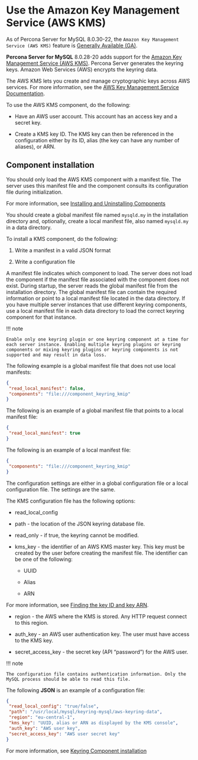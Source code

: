 # Use the Amazon Key Management Service (AWS KMS)

As of Percona Server for MySQL 8.0.30-22, the `Amazon Key Management Service (AWS KMS)` feature is [Generally Available (GA)](../glossary.md#general-availability-ga). 

**Percona Server for MySQL** 8.0.28-20 adds support for the [Amazon Key
Management Service (AWS KMS)](https://aws.amazon.com/kms/). Percona Server
generates the keyring keys. Amazon Web Services (AWS) encrypts the keyring data.

The AWS KMS lets you create and manage cryptographic keys across AWS services. For more information, see the
[AWS Key Management Service Documentation](https://docs.aws.amazon.com/kms/).

To use the AWS KMS component, do the following:

* Have an AWS user account. This account has an access key and a secret key.

* Create a KMS key ID. The KMS key can then be referenced in the configuration
either by its ID, alias (the key can have any number of aliases), or ARN.

## Component installation

You should only load the AWS KMS component with a manifest file. The server uses
this manifest file and the
component consults its configuration file during initialization.

For more information, see [Installing and Uninstalling Components](https://dev.mysql.com/doc/refman/8.0/en/component-loading.html)

You should create a global manifest file named `mysqld.my` in the installation directory and, optionally, create a local manifest file, also named `mysqld.my` in a data directory.

To install a KMS component, do the following:

1. Write a manifest in a valid JSON format

2. Write a configuration file

A manifest file indicates which component to load. The server does not load the
component if the manifest file associated with the component does not exist.
During startup, the server reads the global manifest file from the installation
directory. The global manifest file can contain the required information or
point to a local manifest file located in the data directory. If you have
multiple server instances that use different keyring components, use a local
manifest file in each data directory to load the correct keyring component for that instance.

!!! note

    Enable only one keyring plugin or one keyring component at a time for each server instance. Enabling multiple keyring plugins or keyring components or mixing keyring plugins or keyring components is not supported and may result in data loss.

The following example is a global manifest file that does not use local
manifests:

```json
{
 "read_local_manifest": false,
 "components": "file:///component_keyring_kmip"
}
```

The following is an example of a global manifest file that points to a local manifest file:

```json
{
 "read_local_manifest": true
}
```

The following is an example of a local manifest file:

```json
{
 "components": "file:///component_keyring_kmip"
}
```

The configuration settings are either in a global configuration file or a local
configuration file. The settings are the same.

The KMS configuration file has the following options:

* read_local_config

* path - the location of the JSON keyring database file.

* read_only - if true, the keyring cannot be modified.

* kms_key - the identifier of an AWS KMS master key. This key must be created by
the user before creating the manifest file. The identifier can be one of the
following:

    * UUID

    * Alias

    * ARN

For more information, see [Finding the key ID and key ARN](https://docs.aws.amazon.com/kms/latest/developerguide/find-cmk-id-arn.html).

* region - the AWS where the KMS is stored. Any HTTP request connect to this region.

* auth_key - an AWS user authentication key. The user must have access to the KMS key.

* secret_access_key - the secret key (API “password”) for the AWS user.

!!! note

    The configuration file contains authentication information. Only the MySQL process should be able to read this file.

The following **JSON** is an example of a configuration file:

```json
{
 "read_local_config": "true/false",
 "path": "/usr/local/mysql/keyring-mysql/aws-keyring-data",
 "region": "eu-central-1",
 "kms_key": "UUID, alias or ARN as displayed by the KMS console",
 "auth_key": "AWS user key",
 "secret_access_key": "AWS user secret key"
}
```

For more information, see [Keyring Component installation](https://dev.mysql.com/doc/refman/8.0/en/keyring-component-installation.html)
